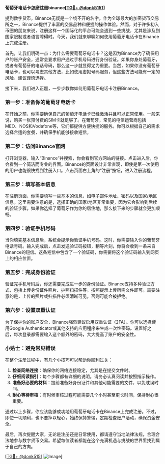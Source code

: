 **葡萄牙电话卡怎麽註冊binance[[TG💪+ @donk5151](https://t.me/s/donk5151)]**

提到数字货币，Binance无疑是一个绕不开的名字。作为全球最大的加密货币交易所之一，Binance提供了丰富的交易品种和便捷的操作体验。然而，对于许多初入币圈的朋友来说，注册这样一个国际化的平台可能会遇到一些挑战，尤其是涉及到国家限制或者语言障碍时。今天，我们就来聊聊如何使用葡萄牙电话卡在Binance上完成注册。

首先，让我们明确一点：为什么需要葡萄牙电话卡？这是因为Binance为了确保用户的账户安全，通常会要求用户通过手机号码进行身份验证。如果你身处葡萄牙，或者有葡萄牙的电话号码，那么这一步就显得尤为重要。当然，如果你没有葡萄牙电话卡，也可以考虑其他方法，比如使用虚拟号码服务，但这些方法可能有一定的风险，建议谨慎选择。

接下来，我们进入正题，一步步教你如何用葡萄牙电话卡注册Binance。

### 第一步：准备你的葡萄牙电话卡

在开始之前，你需要确保自己的葡萄牙电话卡已经激活并且可以正常使用。一般来说，购买一张预付费的SIM卡就足够了。在葡萄牙，常见的电信运营商包括MEO、NOS和Vodafone等，它们都提供方便快捷的服务。你可以根据自己的需求选择合适的套餐，并确保手机能够接收短信。

### 第二步：访问Binance官网

打开浏览器，输入“Binance”并搜索，你会看到官方网站的链接。点击进入后，你会看到一个简洁而专业的界面。Binance的页面设计非常直观，即使是第一次使用的用户也能很快找到注册入口。点击页面右上角的“注册”按钮，进入注册流程。

### 第三步：填写基本信息

在注册页面，你需要填写一些基本的信息，如电子邮件地址、密码以及国家/地区信息。这里需要注意的是，选择正确的国家/地区非常重要，因为它会影响到后续的验证步骤。如果你选择了葡萄牙作为你的居住地，那么接下来的步骤就会更加顺畅。

### 第四步：验证手机号码

当你填完基本信息后，系统会提示你验证手机号码。这时，你需要输入你的葡萄牙电话号码。输入完成后，点击发送验证码按钮，稍等片刻，你将会收到一条来自Binance的短信。这条短信中包含了一个验证码，你需要将这个验证码输入到网页上的相应位置。

### 第五步：完成身份验证

验证完手机号码后，你还需要完成进一步的身份验证。Binance支持多种验证方式，包括上传身份证件照片、护照扫描件等。按照提示上传所需文件即可。需要注意的是，上传的照片或扫描件必须清晰可见，否则可能会被拒绝。

### 第六步：设置双重认证

为了保护你的账户安全，Binance强烈建议启用双重认证（2FA）。你可以选择使用Google Authenticator或其他支持的应用程序来生成一次性密码。设置好之后，每次登录都需要输入这个额外的密码，大大提高了账户的安全性。

### 小贴士：避免常见错误

在整个注册过程中，有几个小技巧可以帮助你顺利过关：

1. **检查网络连接**：确保你的网络连接稳定，尤其是在提交文件时。
2. **仔细阅读指引**：每个步骤都有详细的说明，请务必认真阅读并按照指示操作。
3. **准备好必要的材料**：提前准备好身份证件和其他可能需要的文件，以免耽误时间。
4. **耐心等待审核**：有时候审核过程可能需要几个小时甚至更长时间，保持耐心很重要。

通过以上步骤，你应该能够成功地用葡萄牙电话卡在Binance上完成注册。不过，即使一切顺利，也不要掉以轻心，始终保持警惕，定期检查账户活动，确保资金安全。

最后，再次提醒大家，无论是注册还是日常使用，都请遵守当地法律法规，合理合法地参与数字货币交易。希望每位读者都能在这个充满机遇与挑战的世界里找到属于自己的方向。

[[TG💪+ @donk5151](https://t.me/s/donk5151) ![Image](https://i.postimg.cc/rwNCRYN7/Snipaste-2025-04-30-17-27-05.png)]